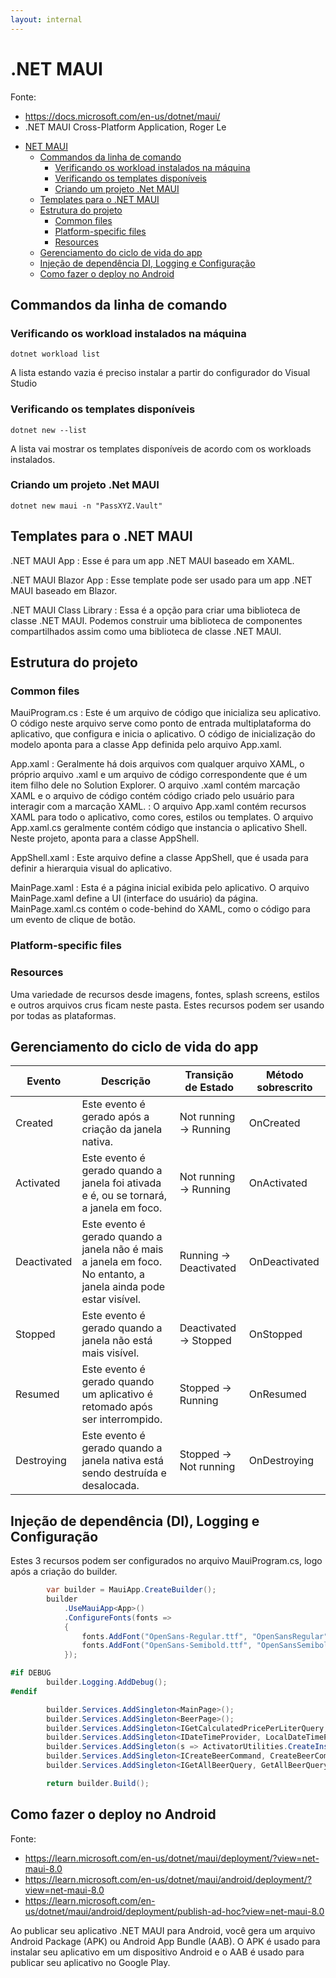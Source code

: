 ```yaml
---
layout: internal
---
```


# .NET MAUI

Fonte:

- <https://docs.microsoft.com/en-us/dotnet/maui/>
- .NET MAUI Cross-Platform Application, Roger Le

<!-- TOC -->

- [NET MAUI](#net-maui)
  - [Commandos da linha de comando](#commandos-da-linha-de-comando)
    - [Verificando os workload instalados na máquina](#verificando-os-workload-instalados-na-m%C3%A1quina)
    - [Verificando os templates disponíveis](#verificando-os-templates-dispon%C3%ADveis)
    - [Criando um projeto .Net MAUI](#criando-um-projeto-net-maui)
  - [Templates para o .NET MAUI](#templates-para-o-net-maui)
  - [Estrutura do projeto](#estrutura-do-projeto)
    - [Common files](#common-files)
    - [Platform-specific files](#platform-specific-files)
    - [Resources](#resources)
  - [Gerenciamento do ciclo de vida do app](#gerenciamento-do-ciclo-de-vida-do-app)
  - [Injeção de dependência DI, Logging e Configuração](#inje%C3%A7%C3%A3o-de-depend%C3%AAncia-di-logging-e-configura%C3%A7%C3%A3o)
  - [Como fazer o deploy no Android](#como-fazer-o-deploy-no-android)

<!-- /TOC -->

## Commandos da linha de comando

### Verificando os workload instalados na máquina

`dotnet workload list`

A lista estando vazia é preciso instalar a partir do configurador do Visual Studio

### Verificando os templates disponíveis

`dotnet new --list`

A lista vai mostrar os templates disponíveis de acordo com os workloads instalados.

### Criando um projeto .Net MAUI

`dotnet new maui -n "PassXYZ.Vault"`

## Templates para o .NET MAUI

.NET MAUI App
: Esse é para um app .NET MAUI baseado em XAML.

.NET MAUI Blazor App
: Esse template pode ser usado para um app .NET MAUI baseado em Blazor.

.NET MAUI Class Library
: Essa é a opção para criar uma biblioteca de classe .NET MAUI. Podemos construir uma biblioteca de componentes compartilhados assim como uma biblioteca de classe .NET MAUI.

## Estrutura do projeto

### Common files

MauiProgram.cs
: Este é um arquivo de código que inicializa seu aplicativo. O código neste arquivo serve como ponto de entrada multiplataforma do aplicativo, que configura e inicia o aplicativo. O código de inicialização do modelo aponta para a classe App definida pelo arquivo App.xaml.

App.xaml
: Geralmente há dois arquivos com qualquer arquivo XAML, o próprio arquivo .xaml e um arquivo de código correspondente que é um item filho dele no Solution Explorer. O arquivo .xaml contém marcação XAML e o arquivo de código contém código criado pelo usuário para interagir com a marcação XAML.
: O arquivo App.xaml contém recursos XAML para todo o aplicativo, como cores, estilos ou templates. O arquivo App.xaml.cs geralmente contém código que instancia o aplicativo Shell. Neste projeto, aponta para a classe AppShell.

AppShell.xaml
: Este arquivo define a classe AppShell, que é usada para definir a hierarquia visual do aplicativo.

MainPage.xaml
: Esta é a página inicial exibida pelo aplicativo. O arquivo MainPage.xaml define a UI (interface do usuário) da página. MainPage.xaml.cs contém o code-behind do XAML, como o código para um evento de clique de botão.

### Platform-specific files

### Resources

Uma variedade de recursos desde imagens, fontes, splash screens, estilos e outros arquivos crus ficam neste pasta. Estes recursos podem ser usando por todas as plataformas.

## Gerenciamento do ciclo de vida do app

|Evento|Descrição|Transição de Estado|Método sobrescrito|
|----|----|----|----|
|Created| Este evento é gerado após a criação da janela nativa.|Not running -> Running| OnCreated|
|Activated| Este evento é gerado quando a janela foi ativada e é, ou se tornará, a janela em foco.| Not running -> Running|OnActivated|
|Deactivated|Este evento é gerado quando a janela não é mais a janela em foco. No entanto, a janela ainda pode estar visível.|Running -> Deactivated|OnDeactivated|
|Stopped|Este evento é gerado quando a janela não está mais visível.| Deactivated -> Stopped| OnStopped|
|Resumed|Este evento é gerado quando um aplicativo é retomado após ser interrompido. |Stopped -> Running|OnResumed|
|Destroying|Este evento é gerado quando a janela nativa está sendo destruída e desalocada.|Stopped -> Not running|OnDestroying|

## Injeção de dependência (DI), Logging e Configuração

Estes 3 recursos podem ser configurados no arquivo MauiProgram.cs, logo após a criação do builder.

```csharp
        var builder = MauiApp.CreateBuilder();
        builder
            .UseMauiApp<App>()
            .ConfigureFonts(fonts =>
            {
                fonts.AddFont("OpenSans-Regular.ttf", "OpenSansRegular");
                fonts.AddFont("OpenSans-Semibold.ttf", "OpenSansSemibold");
            });

#if DEBUG
        builder.Logging.AddDebug();
#endif

        builder.Services.AddSingleton<MainPage>();
        builder.Services.AddSingleton<BeerPage>();
        builder.Services.AddSingleton<IGetCalculatedPricePerLiterQuery, GetCalculatedPricePerLiterQuery>();
        builder.Services.AddSingleton<IDateTimeProvider, LocalDateTimeProvider>();
        builder.Services.AddSingleton(s => ActivatorUtilities.CreateInstance<RepositoryManager>(s, dbPath));
        builder.Services.AddSingleton<ICreateBeerCommand, CreateBeerCommand>();
        builder.Services.AddSingleton<IGetAllBeerQuery, GetAllBeerQuery>();

        return builder.Build();
```

## Como fazer o deploy no Android

Fonte:

- <https://learn.microsoft.com/en-us/dotnet/maui/deployment/?view=net-maui-8.0>
- <https://learn.microsoft.com/en-us/dotnet/maui/android/deployment/?view=net-maui-8.0>
- <https://learn.microsoft.com/en-us/dotnet/maui/android/deployment/publish-ad-hoc?view=net-maui-8.0>

Ao publicar seu aplicativo .NET MAUI para Android, você gera um arquivo Android Package (APK) ou Android App Bundle (AAB). O APK é usado para instalar seu aplicativo em um dispositivo Android e o AAB é usado para publicar seu aplicativo no Google Play.
